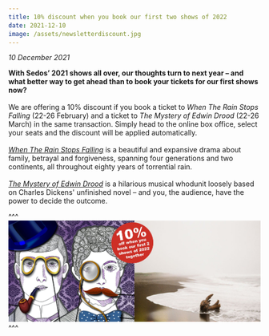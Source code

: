 ```yaml
---
title: 10% discount when you book our first two shows of 2022
date: 2021-12-10
image: /assets/newsletterdiscount.jpg
---
```

*10 December 2021*

**With Sedos’ 2021 shows all over, our thoughts turn to next year – and what better way to get ahead than to book your tickets for our first shows now?**\
\
We are offering a 10% discount if you book a ticket to *When The Rain Stops Falling* (22-26 February) and a ticket to *The Mystery of Edwin Drood* (22-26 March) in the same transaction. Simply head to the online box office, select your seats and the discount will be applied automatically.\
\
*[When The Rain Stops Falling](https://sedos.co.uk/shows/2022-when-the-rain-stops-falling)* is a beautiful and expansive drama about family, betrayal and forgiveness, spanning four generations and two continents, all throughout eighty years of torrential rain.\
\
*[The Mystery of Edwin Drood](https://sedos.co.uk/shows/2022-the-mystery-of-edwin-drood?mc_cid=c24ce53dfd&mc_eid=UNIQID)* is a hilarious musical whodunit loosely based on Charles Dickens' unfinished novel – and you, the audience, have the power to decide the outcome.

^^^ ![](/assets/newsletterdiscount.jpg)
^^^
